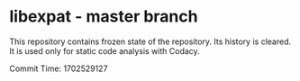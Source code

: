 # libexpat - master branch

This repository contains frozen state of the repository.
Its history is cleared. It is used only for static code
analysis with Codacy.

Commit Time: 1702529127